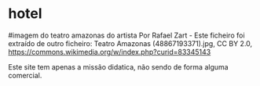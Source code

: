 # hotel

#imagem do teatro amazonas do artista Por Rafael Zart - Este ficheiro foi extraído de outro ficheiro: Teatro Amazonas (48867193371).jpg, CC BY 2.0, https://commons.wikimedia.org/w/index.php?curid=83345143

Este site tem apenas a missão didatica, não sendo de forma alguma comercial.

